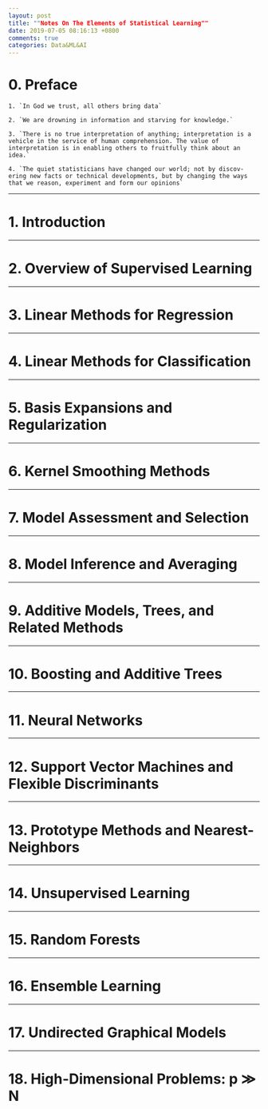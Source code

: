 ```yaml
---
layout: post
title: ""Notes On The Elements of Statistical Learning""
date: 2019-07-05 08:16:13 +0800
comments: true
categories: Data&ML&AI
---
```

# 0. Preface

    1. `In God we trust, all others bring data`

    2. `We are drowning in information and starving for knowledge.`

    3. `There is no true interpretation of anything; interpretation is a vehicle in the service of human comprehension. The value of interpretation is in enabling others to fruitfully think about an idea.`

    4. `The quiet statisticians have changed our world; not by discov- ering new facts or technical developments, but by changing the ways that we reason, experiment and form our opinions`

****
# 1. Introduction

***
# 2. Overview of Supervised Learning

***
# 3. Linear Methods for Regression

***
# 4. Linear Methods for Classification

***
# 5. Basis Expansions and Regularization

***
# 6. Kernel Smoothing Methods

***
# 7. Model Assessment and Selection

***
# 8. Model Inference and Averaging

***
# 9. Additive Models, Trees, and Related Methods

***
# 10. Boosting and Additive Trees

***
# 11. Neural Networks

***
# 12. Support Vector Machines and Flexible Discriminants

***
# 13. Prototype Methods and Nearest-Neighbors

***
# 14. Unsupervised Learning

***
# 15. Random Forests

***
# 16. Ensemble Learning

***
# 17. Undirected Graphical Models

***
# 18. High-Dimensional Problems: p ≫ N